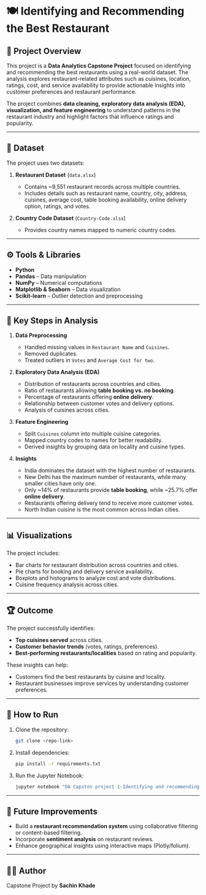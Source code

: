 # 🍽️ Identifying and Recommending the Best Restaurant

## 📌 Project Overview

This project is a **Data Analytics Capstone Project** focused on identifying and recommending the best restaurants using a real-world dataset. The analysis explores restaurant-related attributes such as cuisines, location, ratings, cost, and service availability to provide actionable insights into customer preferences and restaurant performance.

The project combines **data cleaning, exploratory data analysis (EDA), visualization, and feature engineering** to understand patterns in the restaurant industry and highlight factors that influence ratings and popularity.

---

## 📂 Dataset

The project uses two datasets:

1. **Restaurant Dataset** (`data.xlsx`)

   * Contains ~9,551 restaurant records across multiple countries.
   * Includes details such as restaurant name, country, city, address, cuisines, average cost, table booking availability, online delivery option, ratings, and votes.
2. **Country Code Dataset** (`Country-Code.xlsx`)

   * Provides country names mapped to numeric country codes.

---

## ⚙️ Tools & Libraries

* **Python**
* **Pandas** – Data manipulation
* **NumPy** – Numerical computations
* **Matplotlib & Seaborn** – Data visualization
* **Scikit-learn** – Outlier detection and preprocessing

---

## 🔑 Key Steps in Analysis

1. **Data Preprocessing**

   * Handled missing values in `Restaurant Name` and `Cuisines`.
   * Removed duplicates.
   * Treated outliers in `Votes` and `Average Cost for two`.

2. **Exploratory Data Analysis (EDA)**

   * Distribution of restaurants across countries and cities.
   * Ratio of restaurants allowing **table booking vs. no booking**.
   * Percentage of restaurants offering **online delivery**.
   * Relationship between customer votes and delivery options.
   * Analysis of cuisines across cities.

3. **Feature Engineering**

   * Split `Cuisines` column into multiple cuisine categories.
   * Mapped country codes to names for better readability.
   * Derived insights by grouping data on locality and cuisine types.

4. **Insights**

   * India dominates the dataset with the highest number of restaurants.
   * New Delhi has the maximum number of restaurants, while many smaller cities have only one.
   * Only ~14% of restaurants provide **table booking**, while ~25.7% offer **online delivery**.
   * Restaurants offering delivery tend to receive more customer votes.
   * North Indian cuisine is the most common across Indian cities.

---

## 📊 Visualizations

The project includes:

* Bar charts for restaurant distribution across countries and cities.
* Pie charts for booking and delivery service availability.
* Boxplots and histograms to analyze cost and vote distributions.
* Cuisine frequency analysis across cities.

---

## 🏆 Outcome

The project successfully identifies:

* **Top cuisines served** across cities.
* **Customer behavior trends** (votes, ratings, preferences).
* **Best-performing restaurants/localities** based on rating and popularity.

These insights can help:

* Customers find the best restaurants by cuisine and locality.
* Restaurant businesses improve services by understanding customer preferences.

---

## 🚀 How to Run

1. Clone the repository:

   ```bash
   git clone <repo-link>
   ```
2. Install dependencies:

   ```bash
   pip install -r requirements.txt
   ```
3. Run the Jupyter Notebook:

   ```bash
   jupyter notebook "DA Capston project 1-Identifying and recommending best restaurant.ipynb"
   ```

---

## 📌 Future Improvements

* Build a **restaurant recommendation system** using collaborative filtering or content-based filtering.
* Incorporate **sentiment analysis** on restaurant reviews.
* Enhance geographical insights using interactive maps (Plotly/folium).

---

## 👨‍💻 Author

Capstone Project by **Sachin Khade**

